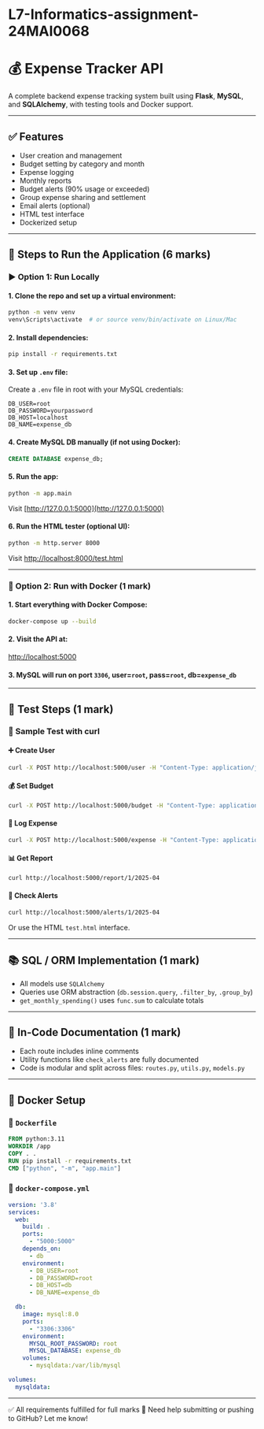 # L7-Informatics-assignment-24MAI0068

# 💰 Expense Tracker API

A complete backend expense tracking system built using **Flask**, **MySQL**, and **SQLAlchemy**, with testing tools and Docker support.

---

## ✅ Features
- User creation and management
- Budget setting by category and month
- Expense logging
- Monthly reports
- Budget alerts (90% usage or exceeded)
- Group expense sharing and settlement
- Email alerts (optional)
- HTML test interface
- Dockerized setup

---

## 🔧 Steps to Run the Application (6 marks)

### ▶️ Option 1: Run Locally

#### 1. Clone the repo and set up a virtual environment:
```bash
python -m venv venv
venv\Scripts\activate  # or source venv/bin/activate on Linux/Mac
```

#### 2. Install dependencies:
```bash
pip install -r requirements.txt
```

#### 3. Set up `.env` file:
Create a `.env` file in root with your MySQL credentials:
```env
DB_USER=root
DB_PASSWORD=yourpassword
DB_HOST=localhost
DB_NAME=expense_db
```

#### 4. Create MySQL DB manually (if not using Docker):
```sql
CREATE DATABASE expense_db;
```

#### 5. Run the app:
```bash
python -m app.main
```
Visit [http://127.0.0.1:5000](http://127.0.0.1:5000)

#### 6. Run the HTML tester (optional UI):
```bash
python -m http.server 8000
```
Visit [http://localhost:8000/test.html](http://localhost:8000/test.html)

---

### 🐳 Option 2: Run with Docker (1 mark)

#### 1. Start everything with Docker Compose:
```bash
docker-compose up --build
```

#### 2. Visit the API at:
[http://localhost:5000](http://localhost:5000)

#### 3. MySQL will run on port `3306`, user=`root`, pass=`root`, db=`expense_db`

---

## 🧪 Test Steps (1 mark)

### 🔘 Sample Test with curl

#### ➕ Create User
```bash
curl -X POST http://localhost:5000/user -H "Content-Type: application/json" -d '{"name": "Pandu", "email": "pandu@example.com"}'
```

#### 💰 Set Budget
```bash
curl -X POST http://localhost:5000/budget -H "Content-Type: application/json" -d '{"user_id": 1, "category": "Food", "month": "2025-04", "limit": 1000}'
```

#### 🧾 Log Expense
```bash
curl -X POST http://localhost:5000/expense -H "Content-Type: application/json" -d '{"user_id": 1, "category": "Food", "amount": 950}'
```

#### 📊 Get Report
```bash
curl http://localhost:5000/report/1/2025-04
```

#### 🚨 Check Alerts
```bash
curl http://localhost:5000/alerts/1/2025-04
```

Or use the HTML `test.html` interface.

---

## 📚 SQL / ORM Implementation (1 mark)
- All models use `SQLAlchemy`
- Queries use ORM abstraction (`db.session.query`, `.filter_by`, `.group_by`)
- `get_monthly_spending()` uses `func.sum` to calculate totals

---

## 📄 In-Code Documentation (1 mark)
- Each route includes inline comments
- Utility functions like `check_alerts` are fully documented
- Code is modular and split across files: `routes.py`, `utils.py`, `models.py`

---

## 🐳 Docker Setup

### 📄 `Dockerfile`
```Dockerfile
FROM python:3.11
WORKDIR /app
COPY . .
RUN pip install -r requirements.txt
CMD ["python", "-m", "app.main"]
```

### 📄 `docker-compose.yml`
```yaml
version: '3.8'
services:
  web:
    build: .
    ports:
      - "5000:5000"
    depends_on:
      - db
    environment:
      - DB_USER=root
      - DB_PASSWORD=root
      - DB_HOST=db
      - DB_NAME=expense_db

  db:
    image: mysql:8.0
    ports:
      - "3306:3306"
    environment:
      MYSQL_ROOT_PASSWORD: root
      MYSQL_DATABASE: expense_db
    volumes:
      - mysqldata:/var/lib/mysql

volumes:
  mysqldata:
```

---

✅ All requirements fulfilled for full marks 🎯
Need help submitting or pushing to GitHub? Let me know!
